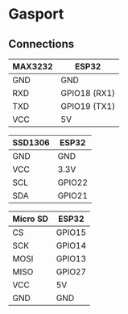 # Gasport

## Connections

MAX3232 | ESP32
--------|--------
GND     | GND
RXD     | GPIO18 (RX1)
TXD     | GPIO19 (TX1)
VCC     | 5V

SSD1306 | ESP32
--------|--------
GND     | GND
VCC     | 3.3V
SCL     | GPIO22
SDA     | GPIO21

Micro SD | ESP32
---------|--------
CS       | GPIO15
SCK      | GPIO14
MOSI     | GPIO13
MISO     | GPIO27
VCC      | 5V
GND      | GND
